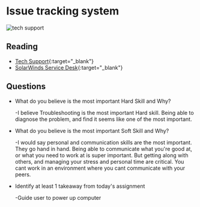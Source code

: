 # Issue tracking system

![tech support](https://ptgmedia.pearsoncmg.com/images/chap1_9780789752406/elementLinks/01fig02_alt.jpg)

## Reading

- [Tech Support](https://www.pearsonitcertification.com/articles/article.aspx?p=2260779&seqNum=5){:target="_blank"}
- [SolarWinds Service Desk](https://www.solarwinds.com/resources/video/solarwinds-service-desk-overview){:target="_blank"}

## Questions

- What do you believe is the most important Hard Skill and Why?

  -I believe Troubleshooting is the most important Hard skill. Being able to diagnose the problem, and find it seems like one of the most important. 

- What do you believe is the most important Soft Skill and Why?

  -I would say personal and communication skills are the most important. They go hand in hand. Being able to communicate what you're good at, or what you need to work at is super important. But getting along with others, and managing your stress and personal time are critical. You cant work in an environment where you cant communicate with your peers.

- Identify at least 1 takeaway from today's assignment

  -Guide user to power up computer 